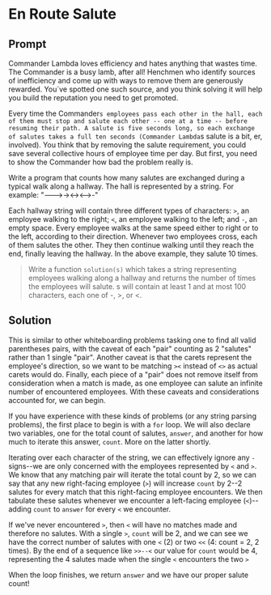 # En Route Salute

## Prompt

Commander Lambda loves efficiency and hates anything that wastes time. The Commander is a busy lamb, after all! Henchmen who identify sources of inefficiency and come up with ways to remove them are generously rewarded. You`ve spotted one such source, and you think solving it will help you build the reputation you need to get promoted.

Every time the Commander`s employees pass each other in the hall, each of them must stop and salute each other -- one at a time -- before resuming their path. A salute is five seconds long, so each exchange of salutes takes a full ten seconds (Commander Lambda`s salute is a bit, er, involved). You think that by removing the salute requirement, you could save several collective hours of employee time per day. But first, you need to show the Commander how bad the problem really is.

Write a program that counts how many salutes are exchanged during a typical walk along a hallway. The hall is represented by a string. For example:
"--->-><-><-->-"

Each hallway string will contain three different types of characters: `>`, an employee walking to the right; `<`, an employee walking to the left; and `-`, an empty space. Every employee walks at the same speed either to right or to the left, according to their direction. Whenever two employees cross, each of them salutes the other. They then continue walking until they reach the end, finally leaving the hallway. In the above example, they salute 10 times.

>Write a function `solution(s)` which takes a string representing employees walking along a hallway and returns the number of times the employees will salute. s will contain at least 1 and at most 100 characters, each one of -, >, or <.

## Solution

This is similar to other whiteboarding problems tasking one to find all valid parentheses pairs, with the caveat of each "pair" counting as 2 "salutes" rather than 1 single "pair". Another caveat is that the carets represent the employee's direction, so we want to be matching `><` instead of `<>` as actual carets would do. Finally, each piece of a "pair" does not remove itself from consideration when a match is made, as one employee can salute an infinite number of encountered employees. With these caveats and considerations accounted for, we can begin.

If you have experience with these kinds of problems (or any string parsing problems), the first place to begin is with a `for` loop. We will also declare two variables, one for the total count of salutes, `answer`, and another for how much to iterate this answer, `count`. More on the latter shortly.

Iterating over each character of the string, we can effectively ignore any `-` signs--we are only concerned with the employees represented by `<` and `>`. We know that any matching pair will iterate the total count by 2, so we can say that any new right-facing employee (`>`) will increase `count` by 2--2 salutes for every match that this right-facing employee encounters. We then tabulate these salutes whenever we encounter a left-facing employee (`<`)--adding `count` to `answer` for every `<` we encounter.

If we've never encountered `>`, then `<` will have no matches made and therefore no salutes. With a single `>`, `count` will be 2, and we can see we have the correct number of salutes with one `<` (2) or two `<<` (4: count = 2, 2 times). By the end of a sequence like `>>--<` our value for `count` would be 4, representing the 4 salutes made when the single `<` encounters the two `>`

When the loop finishes, we return `answer` and we have our proper salute count!